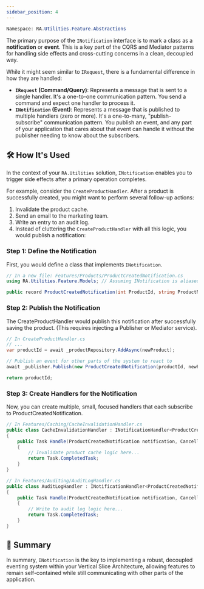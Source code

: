 ```yaml
---
sidebar_position: 4
---
```


```powershell
Namespace: RA.Utilities.Feature.Abstractions
```

The primary purpose of the `INotification` interface is to mark a class as a **notification** or **event**.
This is a key part of the CQRS and Mediator patterns for handling side effects and cross-cutting concerns in a clean, decoupled way.

While it might seem similar to `IRequest`, there is a fundamental difference in how they are handled:

* **`IRequest` (Command/Query)**: Represents a message that is sent to a single handler.
It's a one-to-one communication pattern.
You send a command and expect one handler to process it.
* **`INotification` (Event)**: Represents a message that is published to multiple handlers (zero or more).
It's a one-to-many, "publish-subscribe" communication pattern.
You publish an event, and any part of your application that cares about that event can handle it without the publisher needing to know about the subscribers.

## 🛠️ How It's Used

In the context of your `RA.Utilities` solution, `INotification` enables you to trigger side effects after a primary operation completes.

For example, consider the `CreateProductHandler`.
After a product is successfully created, you might want to perform several follow-up actions:

1. Invalidate the product cache.
2. Send an email to the marketing team.
3. Write an entry to an audit log.
4. Instead of cluttering the `CreateProductHandler` with all this logic, you would publish a notification:

### Step 1: Define the Notification
First, you would define a class that implements `INotification`.

```csharp
// In a new file: Features/Products/ProductCreatedNotification.cs
using RA.Utilities.Feature.Models; // Assuming INotification is aliased or available here

public record ProductCreatedNotification(int ProductId, string ProductName) : INotification;
```

### Step 2: Publish the Notification
The CreateProductHandler would publish this notification after successfully saving the product. (This requires injecting a Publisher or Mediator service).

```csharp
// In CreateProductHandler.cs
// ...
var productId = await _productRepository.AddAsync(newProduct);

// Publish an event for other parts of the system to react to
await _publisher.Publish(new ProductCreatedNotification(productId, newProduct.Name), cancellationToken);

return productId;
```

### Step 3: Create Handlers for the Notification
Now, you can create multiple, small, focused handlers that each subscribe to ProductCreatedNotification.

```csharp
// In Features/Caching/CacheInvalidationHandler.cs
public class CacheInvalidationHandler : INotificationHandler<ProductCreatedNotification>
{
    public Task Handle(ProductCreatedNotification notification, CancellationToken cancellationToken)
    {
        // Invalidate product cache logic here...
        return Task.CompletedTask;
    }
}

// In Features/Auditing/AuditLogHandler.cs
public class AuditLogHandler : INotificationHandler<ProductCreatedNotification>
{
    public Task Handle(ProductCreatedNotification notification, CancellationToken cancellationToken)
    {
        // Write to audit log logic here...
        return Task.CompletedTask;
    }
}
```


## 🧠 Summary

In summary, `INotification` is the key to implementing a robust, decoupled eventing system within your Vertical Slice Architecture,
allowing features to remain self-contained while still communicating with other parts of the application.